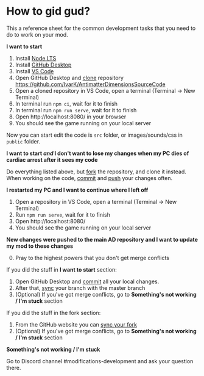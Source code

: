 # How to gid gud?

This a reference sheet for the common development tasks
that you need to do to work on your mod.

**I want to start**

1. Install [Node LTS][]
2. Install [GitHub Desktop][]
3. Install [VS Code][]
4. Open GitHub Desktop and [clone][] repository
   https://github.com/IvarK/AntimatterDimensionsSourceCode
5. Open a cloned repository in VS Code, open a terminal
   (Terminal -> New Terminal)
6. In terminal run `npm ci`, wait for it to finish
7. In terminal run `npm run serve`, wait for it to finish
8. Open http://localhost:8080/ in your browser
9. You should see the game running on your local server

Now you can start edit the code is `src` folder, or
images/sounds/css in `public` folder.

**I want to start *and* I don't want to lose my changes
when my PC dies of cardiac arrest after it sees my code**

Do everything listed above, but [fork][] the repository,
and clone it instead. When working on the code, [commit][]
and [push][] your changes often.

**I restarted my PC and I want to continue where I left off**

1. Open a repository in VS Code, open a terminal
   (Terminal -> New Terminal)
2. Run `npm run serve`, wait for it to finish
3. Open http://localhost:8080/
4. You should see the game running on your local server

**New changes were pushed to the main AD repository and
I want to update my mod to these changes**

0. Pray to the highest powers that you don't get merge
   conflicts

If you did the stuff in **I want to start** section:

1. Open GitHub Desktop and [commit][] all your local
   changes.
2. After that, [sync][] your branch with the master
   branch
3. (Optional) If you've got merge conflicts, go to
   **Something's not working / I'm stuck** section

If you did the stuff in the fork section:

1. From the GitHub website you can [sync your fork][]
2. (Optional) If you've got merge conflicts, go to
   **Something's not working / I'm stuck** section

**Something's not working / I'm stuck**

Go to Discord channel #modifications-development and ask
your question there.

[//]: # (Links)

[Node LTS]: https://nodejs.org/
[GitHub Desktop]: https://desktop.github.com/
[VS Code]: https://code.visualstudio.com/
[clone]: https://docs.github.com/en/desktop/contributing-and-collaborating-using-github-desktop/adding-and-cloning-repositories/cloning-a-repository-from-github-to-github-desktop
[fork]: https://docs.github.com/en/desktop/contributing-and-collaborating-using-github-desktop/adding-and-cloning-repositories/cloning-and-forking-repositories-from-github-desktop
[commit]: https://docs.github.com/en/desktop/contributing-and-collaborating-using-github-desktop/making-changes-in-a-branch/committing-and-reviewing-changes-to-your-project-in-github-desktop
[push]: https://docs.github.com/en/desktop/contributing-and-collaborating-using-github-desktop/making-changes-in-a-branch/pushing-changes-to-github-from-github-desktop
[sync]: https://docs.github.com/en/desktop/contributing-and-collaborating-using-github-desktop/keeping-your-local-repository-in-sync-with-github/syncing-your-branch-in-github-desktop
[sync your fork]: https://docs.github.com/en/pull-requests/collaborating-with-pull-requests/working-with-forks/syncing-a-fork
